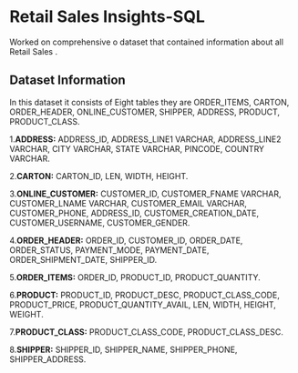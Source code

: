 # Retail Sales Insights-SQL
Worked on  comprehensive  o dataset that contained information about all Retail Sales .

## Dataset Information
 In this dataset it consists of Eight tables they are ORDER_ITEMS, CARTON, ORDER_HEADER, ONLINE_CUSTOMER, SHIPPER, ADDRESS, PRODUCT, PRODUCT_CLASS.
 
1.**ADDRESS:** ADDRESS_ID, ADDRESS_LINE1 VARCHAR, ADDRESS_LINE2 VARCHAR, CITY VARCHAR, STATE VARCHAR, PINCODE, COUNTRY VARCHAR.

2.**CARTON:** CARTON_ID, LEN, WIDTH, HEIGHT.

3.**ONLINE_CUSTOMER:** CUSTOMER_ID, CUSTOMER_FNAME VARCHAR, CUSTOMER_LNAME VARCHAR, CUSTOMER_EMAIL VARCHAR, CUSTOMER_PHONE, ADDRESS_ID, CUSTOMER_CREATION_DATE, CUSTOMER_USERNAME, CUSTOMER_GENDER.

4.**ORDER_HEADER:** ORDER_ID, CUSTOMER_ID, ORDER_DATE, ORDER_STATUS, PAYMENT_MODE, PAYMENT_DATE, ORDER_SHIPMENT_DATE, SHIPPER_ID.

5.**ORDER_ITEMS:** ORDER_ID, PRODUCT_ID, PRODUCT_QUANTITY.

6.**PRODUCT:** PRODUCT_ID, PRODUCT_DESC, PRODUCT_CLASS_CODE, PRODUCT_PRICE, PRODUCT_QUANTITY_AVAIL, LEN, WIDTH, HEIGHT, WEIGHT.

7.**PRODUCT_CLASS:** PRODUCT_CLASS_CODE, PRODUCT_CLASS_DESC.

8.**SHIPPER:** SHIPPER_ID, SHIPPER_NAME, SHIPPER_PHONE, SHIPPER_ADDRESS.

